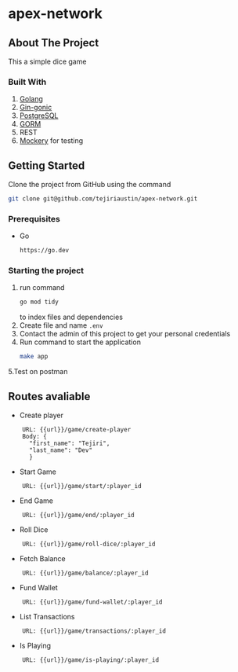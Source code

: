 # apex-network

<!-- ABOUT THE PROJECT -->
## About The Project
This a simple dice game


### Built With
1. [Golang](https://go.dev)
2. [Gin-gonic](https://github.com/gin-gonic/gin)
3. [PostgreSQL](https://www.postgresql.org/)
4. [GORM](https://gorm.io/)
5. REST
6. [Mockery](https://pkg.go.dev/github.com/knqyf263/mockery) for testing


<!-- GETTING STARTED -->
## Getting Started
Clone the project from GitHub using the command
```sh
git clone git@github.com/tejiriaustin/apex-network.git
```

### Prerequisites

* Go
    ```sh
    https://go.dev
    ```

### Starting the project

1. run command
    ```sh
    go mod tidy
    ```
   to index files and dependencies
2. Create file and name `.env`
3. Contact the admin of this project to get your personal credentials
4. Run command to start the application
    ```sh
   make app
   ```
5.Test on postman

## Routes avaliable
- Create player
```
    URL: {{url}}/game/create-player
    Body: {
      "first_name": "Tejiri",
      "last_name": "Dev" 
      }
```

- Start Game
```
    URL: {{url}}/game/start/:player_id
```
- End Game
```
    URL: {{url}}/game/end/:player_id
```
- Roll Dice
```
    URL: {{url}}/game/roll-dice/:player_id
```
- Fetch Balance
```
    URL: {{url}}/game/balance/:player_id
```
- Fund Wallet
```
    URL: {{url}}/game/fund-wallet/:player_id
```
- List Transactions
```
    URL: {{url}}/game/transactions/:player_id
```
- Is Playing
```
    URL: {{url}}/game/is-playing/:player_id
```

[Golang-URL]: https://go.dev 
